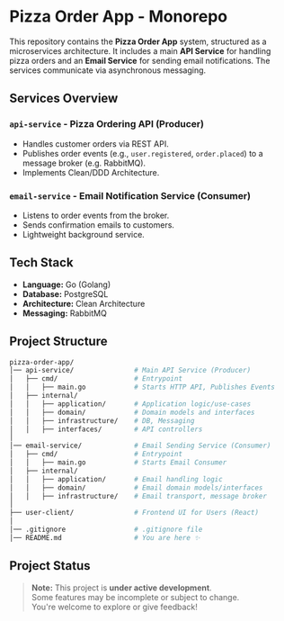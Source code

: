 # Pizza Order App - Monorepo

This repository contains the **Pizza Order App** system, structured as a microservices architecture. It includes a main **API Service** for handling pizza orders and an **Email Service** for sending email notifications. The services communicate via asynchronous messaging.


## Services Overview

### `api-service` - Pizza Ordering API (Producer)
- Handles customer orders via REST API.
- Publishes order events (e.g., `user.registered`, `order.placed`) to a message broker (e.g. RabbitMQ).
- Implements Clean/DDD Architecture.

### `email-service` - Email Notification Service (Consumer)
- Listens to order events from the broker.
- Sends confirmation emails to customers.
- Lightweight background service.


## Tech Stack

- **Language:** Go (Golang)
- **Database:** PostgreSQL
- **Architecture:** Clean Architecture
- **Messaging:** RabbitMQ


## Project Structure

```bash
pizza-order-app/
│── api-service/               # Main API Service (Producer)
│   ├── cmd/                   # Entrypoint
│   │   ├── main.go            # Starts HTTP API, Publishes Events
│   ├── internal/
│   │   ├── application/       # Application logic/use-cases
│   │   ├── domain/            # Domain models and interfaces
│   │   ├── infrastructure/    # DB, Messaging
│   │   ├── interfaces/        # API controllers
│
│── email-service/             # Email Sending Service (Consumer)
│   ├── cmd/                   # Entrypoint
│   │   ├── main.go            # Starts Email Consumer
│   ├── internal/
│   │   ├── application/       # Email handling logic
│   │   ├── domain/            # Email domain models/interfaces
│   │   ├── infrastructure/    # Email transport, message broker
│
├── user-client/               # Frontend UI for Users (React)
│
│── .gitignore                 # .gitignore file
│── README.md                  # You are here ✨
```


## Project Status

> **Note:** This project is **under active development**.  
> Some features may be incomplete or subject to change.  
> You're welcome to explore or give feedback!
